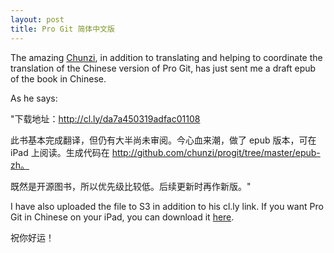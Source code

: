 ```yaml
---
layout: post
title: Pro Git 简体中文版
---
```


The amazing <a href="http://chunzi.me/">Chunzi</a>, in addition to translating 
and helping to coordinate the translation of the Chinese version of Pro Git, 
has just sent me a draft epub of the book in Chinese.

As he says:

"下载地址：http://cl.ly/da7a450319adfac01108

此书基本完成翻译，但仍有大半尚未审阅。今心血来潮，做了 epub 版本，可在 iPad 上阅读。生成代码在 http://github.com/chunzi/progit/tree/master/epub-zh。

既然是开源图书，所以优先级比较低。后续更新时再作新版。"

I have also uploaded the file to S3 in addition to his cl.ly link.  If you want
Pro Git in Chinese on your iPad, you can download it
<a href="https://github.s3.amazonaws.com/media/progit-zh.epub">here</a>.

祝你好运！


